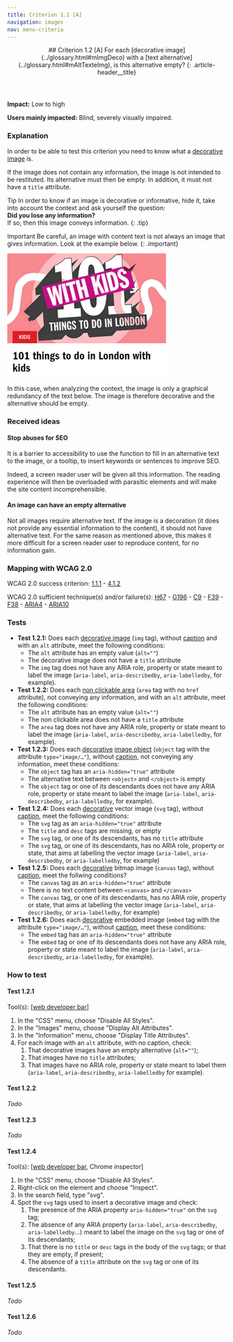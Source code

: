 ```yaml
---
title: Criterion 1.1 [A]
navigation: images
nav: menu-criteria
---
```


<header>
## Criterion 1.2 [A] <span>For each [decorative image](../glossary.html#mImgDeco) with a [text alternative](../glossary.html#mAltTexteImg), is this alternative empty?</span>
{: .article-header__title}
</header>

**Impact:** Low to high

**Users mainly impacted:** Blind, severely visually impaired.

### Explanation

In order to be able to test this criterion you need to know what a [decorative image](../glossary.html#image-decorative) is.

If the image does not contain any information, the image is not intended to be restituted. Its alternative must then be empty. In addition, it must not have a `title` attribute.

<span class="visually-hidden">Tip</span>
In order to know if an image is decorative or informative, hide it, take into account the context and ask yourself the question:<br>
**Did you lose any information?**<br>
If so, then this image conveys information.
{: .tip}

<span class="visually-hidden">Important</span>
Be careful, an image with content text is not always an image that gives information. Look at the example below.
{: .important}

![101 things to do in London with kids](../../img/images-1.2-1.png)

In this case, when analyzing the context, the image is only a graphical redundancy of the text below. The image is therefore decorative and the alternative should be empty.

### Received ideas

#### Stop abuses for SEO

It is a barrier to accessibility to use the function to fill in an alternative text to the image, or a tooltip, to insert keywords or sentences to improve SEO.

Indeed, a screen reader user will be given all this information. The reading experience will then be overloaded with parasitic elements and will make the site content incomprehensible.

#### An image can have an empty alternative

Not all images require alternative text. If the image is a decoration (it does not provide any essential information to the content), it should not have alternative text. For the same reason as mentioned above, this makes it more difficult for a screen reader user to reproduce content, for no information gain.

### Mapping with WCAG 2.0

WCAG 2.0 success criterion: [1.1.1](http://www.w3.org/TR/WCAG20/#text-equiv-all) - [4.1.2](http://www.w3.org/TR/WCAG20/#ensure-compat-rsv)

WCAG 2.0 sufficient technique(s) and/or failure(s): [H67](http://www.w3.org/TR/WCAG-TECHS/H67.html) - [G196](http://www.w3.org/TR/WCAG-TECHS/G196.html) - [C9](http://www.w3.org/TR/WCAG-TECHS/C9.html) - [F39](http://www.w3.org/TR/WCAG-TECHS/F39.html) - [F38](http://www.w3.org/TR/WCAG-TECHS/F38.html) - [ARIA4](http://www.w3.org/TR/WCAG-TECHS/ARIA4.html) - [ARIA10](http://www.w3.org/TR/WCAG-TECHS/ARIA10.html)

### Tests

*   **Test 1.2.1:** Does each [decorative image](../glossary.html#mImgDeco) (`img` tag), without [caption](../glossary.html#mImageCaption) and with an `alt` attribute, meet the following conditions:
    *   The `alt` attribute has an empty value (`alt=""`)
    *   The decorative image does not have a `title` attribute
    *   The `img` tag does not have any ARIA role, property or state meant to label the image (`aria-label`, `aria-describedby`, `aria-labelledby`, for example).
*   **Test 1.2.2:** Does each [non clickable area](../glossary.html#mZoneNonCliquable) (`area` tag with no `href` attribute), not conveying any information, and with an `alt` attribute, meet the following conditions:
    *   The `alt` attribute has an empty value (`alt=""`)
    *   The non clickable area does not have a `title` attribute
    *   The `area` tag does not have any ARIA role, property or state meant to label the image (`aria-label`, `aria-describedby`, `aria-labelledby`, for example).
*   **Test 1.2.3:** Does each [decorative](../glossary.html#mImgDeco) [image object](../glossary.html#mImgObj) (`object` tag with the attribute `type="image/…"`), without [caption](../glossary.html#mImageCaption), not conveying any information, meet these conditions:
    *   The `object` tag has an `aria-hidden="true"` attribute
    *   The alternative text between `<object>` and `</object>` is empty
    *   The `object` tag or one of its descendants does not have any ARIA role, property or state meant to label the image (`aria-label`, `aria-describedby`, `aria-labelledby`, for example).
*   **Test 1.2.4:** Does each [decorative](../glossary.html#mImgDeco) vector image (`svg` tag), without [caption](../glossary.html#mImageCaption), meet the following conditions:
    *   The `svg` tag as an `aria-hidden="true"` attribute
    *   The `title` and `desc` tags are missing, or empty
    *   The `svg` tag, or one of its descendants, has no `title` attribute
    *   The `svg` tag, or one of its descendants, has no ARIA role, property or state, that aims at labelling the vector image (`aria-label`, `aria-describedby`, or `aria-labelledby`, for example)
*   **Test 1.2.5:** Does each [decorative](../glossary.html#mImgDeco) bitmap image (`canvas` tag), without [caption](../glossary.html#mImageCaption), meet the follwing conditions?
    *   The `canvas` tag as an `aria-hidden="true"` attribute
    *   There is no text content between `<canvas>` and `</canvas>`
    *   The `canvas` tag, or one of its descendants, has no ARIA role, property or state, that aims at labelling the vector image (`aria-label`, `aria-describedby`, or `aria-labelledby`, for example)
*   **Test 1.2.6:** Does each [decorative](../glossary.html#mImgDeco) embedded image (`embed` tag with the attribute `type="image/…"`), without [caption](../glossary.html#mImageCaption), meet these conditions:
    *   The `embed` tag has an `aria-hidden="true"` attribute
    *   The `embed` tag or one of its descendants does not have any ARIA role, property or state meant to label the image (`aria-label`, `aria-describedby`, `aria-labelledby`, for example).

### How to test

#### Test 1.2.1

Tool(s): [[web developer bar](../tools.html#web-developer-bar)]

1. In the "CSS" menu, choose "Disable All Styles".
2. In the "Images" menu, choose "Display Alt Attributes".
3. In the "Information" menu, choose "Display Title Attributes".
4. For each image with an `alt` attribute, with no caption, check:
    1. That decorative images have an empty alternative (`alt=""`);
    2. That images have no `title` attributes;
    3. That images have no ARIA role, property or state meant to label them (`aria-label`, `aria-describedby`, `aria-labelledby` for example).

#### Test 1.2.2

*Todo*

#### Test 1.2.3

*Todo*

#### Test 1.2.4

Tool(s): [[web developer bar](../tools.html#web-developer-bar), Chrome inspector]

1. In the "CSS" menu, choose "Disable All Styles".
2. Right-click on the element and choose "Inspect".
3. In the search field, type "svg".
4. Spot the `svg` tags used to insert a decorative image and check:
    1. The presence of the ARIA property `aria-hidden="true"` on the `svg` tag;
    2. The absence of any ARIA property (`aria-label`, `aria-describedby`, `aria-labelledby`…) meant to label the image on the `svg` tag or one of its descendants;
    3. That there is no `title` or `desc` tags in the body of the `svg` tags; or that they are empty, if present;
    4. The absence of a `title` attribute on the `svg` tag or one of its descendants.

#### Test 1.2.5

*Todo*

#### Test 1.2.6

*Todo*

